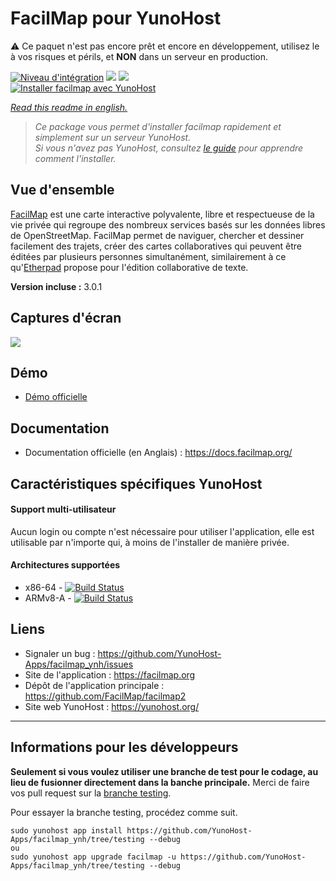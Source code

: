 # FacilMap pour YunoHost

⚠️ Ce paquet n'est pas encore prêt et encore en développement, utilisez le à vos risques et périls, et **NON** dans un serveur en production.

[![Niveau d'intégration](https://dash.yunohost.org/integration/facilmap.svg)](https://dash.yunohost.org/appci/app/facilmap) ![](https://ci-apps.yunohost.org/ci/badges/facilmap.status.svg) ![](https://ci-apps.yunohost.org/ci/badges/facilmap.maintain.svg)  
[![Installer facilmap avec YunoHost](https://install-app.yunohost.org/install-with-yunohost.svg)](https://install-app.yunohost.org/?app=facilmap)

*[Read this readme in english.](./README.md)*

> *Ce package vous permet d'installer facilmap rapidement et simplement sur un serveur YunoHost.  
Si vous n'avez pas YunoHost, consultez [le guide](https://yunohost.org/#/install) pour apprendre comment l'installer.*


## Vue d'ensemble

[FacilMap](https://github.com/FacilMap/facilmap) est une carte interactive polyvalente, libre et respectueuse de la vie privée qui regroupe des nombreux services basés sur les données libres de OpenStreetMap. FacilMap permet de naviguer, chercher et dessiner facilement des trajets, créer des cartes collaboratives qui peuvent être éditées par plusieurs personnes simultanément, similairement à ce qu'[Etherpad](http://etherpad.org/) propose pour l'édition collaborative de texte.

**Version incluse :** 3.0.1


## Captures d'écran

![](https://wiki.openstreetmap.org/w/images/7/7a/FacilMap.png)


## Démo

* [Démo officielle](https://facilmap.org/)


## Documentation

 * Documentation officielle (en Anglais) : https://docs.facilmap.org/


## Caractéristiques spécifiques YunoHost

#### Support multi-utilisateur

Aucun login ou compte n'est nécessaire pour utiliser l'application, elle est utilisable par n'importe qui, à moins de l'installer de manière privée.

#### Architectures supportées

* x86-64 - [![Build Status](https://ci-apps.yunohost.org/ci/logs/facilmap%20%28Apps%29.svg)](https://ci-apps.yunohost.org/ci/apps/facilmap/)
* ARMv8-A - [![Build Status](https://ci-apps-arm.yunohost.org/ci/logs/facilmap%20%28Apps%29.svg)](https://ci-apps-arm.yunohost.org/ci/apps/facilmap/)


## Liens

 * Signaler un bug : https://github.com/YunoHost-Apps/facilmap_ynh/issues
 * Site de l'application : https://facilmap.org
 * Dépôt de l'application principale : https://github.com/FacilMap/facilmap2
 * Site web YunoHost : https://yunohost.org/

---


## Informations pour les développeurs

**Seulement si vous voulez utiliser une branche de test pour le codage, au lieu de fusionner directement dans la banche principale.**
Merci de faire vos pull request sur la [branche testing](https://github.com/YunoHost-Apps/facilmap_ynh/tree/testing).

Pour essayer la branche testing, procédez comme suit.
```
sudo yunohost app install https://github.com/YunoHost-Apps/facilmap_ynh/tree/testing --debug
ou
sudo yunohost app upgrade facilmap -u https://github.com/YunoHost-Apps/facilmap_ynh/tree/testing --debug
```

